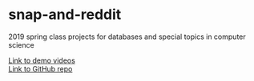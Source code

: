 # snap-and-reddit
2019 spring class projects for databases and special topics in computer science

[Link to demo videos](https://drive.google.com/open?id=1fdT2adkLO4d3Gu_tVIlNtjMAd_eHI7MU)  
[Link to GitHub repo](https://github.com/nguyen41v/snap-and-reddit)  

